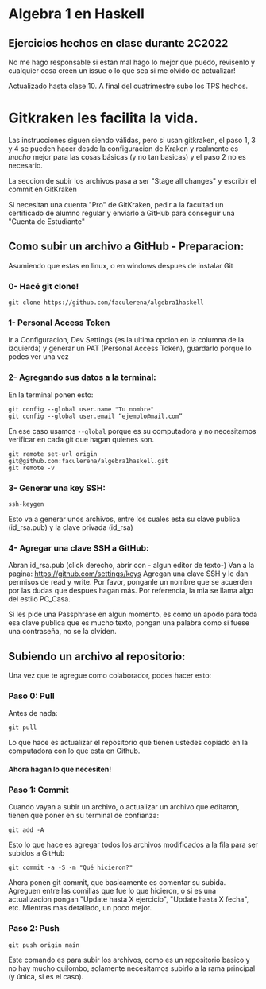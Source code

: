 # Algebra 1 en Haskell

## Ejercicios hechos en clase durante 2C2022

No me hago responsable si estan mal hago lo mejor que puedo, revisenlo y cualquier cosa creen un issue o lo que sea si me olvido de actualizar!

Actualizado hasta clase 10.
A final del cuatrimestre subo los TPS hechos.

# Gitkraken les facilita la vida. 

Las instrucciones siguen siendo válidas, pero si usan gitkraken, el paso 1, 3 y 4 se pueden hacer desde la configuracion de Kraken y realmente es *mucho* mejor para las cosas básicas (y no tan basicas) y el paso 2 no es necesario.

La seccion de subir los archivos pasa a ser "Stage all changes" y escribir el commit en GitKraken


Si necesitan una cuenta "Pro" de GitKraken, pedir a la facultad un certificado de alumno regular y enviarlo a GitHub para conseguir una "Cuenta de Estudiante"

## Como subir un archivo a GitHub - Preparacion:

Asumiendo que estas en linux, o en windows despues de instalar Git

### 0- Hacé git clone!

```
git clone https://github.com/faculerena/algebra1haskell
```

### 1- Personal Access Token

Ir a Configuracion, Dev Settings (es la ultima opcion en la columna de la izquierda) y generar un PAT (Personal Access Token), guardarlo porque lo podes ver una vez

### 2- Agregando sus datos a la terminal:

En la terminal ponen esto:
```
git config --global user.name "Tu nombre"
git config --global user.email “ejemplo@mail.com”
```

En ese caso usamos ``` --global ``` porque es su computadora y no necesitamos verificar en cada git que hagan quienes son.

```
git remote set-url origin git@github.com:faculerena/algebra1haskell.git
git remote -v 
```

### 3- Generar una key SSH:

```
ssh-keygen
```

Esto va a generar unos archivos, entre los cuales esta su clave publica (id_rsa.pub) y la clave privada (id_rsa)

### 4- Agregar una clave SSH a GitHub:

Abran id_rsa.pub (click derecho, abrir con - algun editor de texto-) 
Van a la pagina: https://github.com/settings/keys
Agregan una clave SSH y le dan permisos de read y write. Por favor, ponganle un nombre que se acuerden por las dudas que despues hagan más. Por referencia, la mia se llama algo del estilo PC_Casa.

Si les pide una Passphrase en algun momento, es como un apodo para toda esa clave publica que es mucho texto, pongan una palabra como si fuese una contraseña, no se la olviden.


## Subiendo un archivo al repositorio:

Una vez que te agregue como colaborador, podes hacer esto:

### Paso 0: Pull

Antes de nada:

```
git pull
```

Lo que hace es actualizar el repositorio que tienen ustedes copiado en la computadora con lo que esta en Github.

#### Ahora hagan lo que necesiten!

### Paso 1: Commit

Cuando vayan a subir un archivo, o actualizar un archivo que editaron, tienen que poner en su terminal de confianza:

```
git add -A
```

Esto lo que hace es agregar todos los archivos modificados a la fila para ser subidos a GitHub

```
git commit -a -S -m "Qué hicieron?"
```

Ahora ponen git commit, que basicamente es comentar su subida. Agreguen entre las comillas que fue lo que hicieron, o si es una actualizacion pongan "Update hasta X ejercicio", "Update hasta X fecha", etc. Mientras mas detallado, un poco mejor.

### Paso 2: Push

```
git push origin main
```

Este comando es para subir los archivos, como es un repositorio basico y no hay mucho quilombo, solamente necesitamos subirlo a la rama principal (y única, si es el caso).

